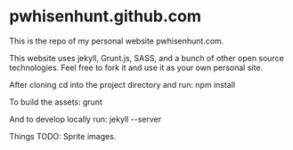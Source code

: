 pwhisenhunt.github.com
======================
This is the repo of my personal website pwhisenhunt.com.

This website uses jekyll, Grunt.js, SASS, and a bunch of other open source technologies. Feel free to fork it and use it as your own personal site.

After cloning cd into the project directory and run: npm install

To build the assets: grunt

And to develop locally run: jekyll --server

Things TODO:
Sprite images.
